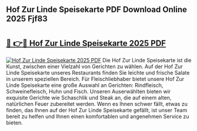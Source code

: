 ## Hof Zur Linde Speisekarte PDF Download Online 2025 Fjf83

# <h2><a href="http://gc5yum.nevu.top/?p=Hof+Zur+Linde+Speisekarte">🔗 👉🔴 Hof Zur Linde Speisekarte 2025 PDF</a></h2>

[![Hof Zur Linde Speisekarte 2025 PDF](https://i.imgur.com/dBaPXMq.png)](http://gc5yum.nevu.top/?p=Hof+Zur+Linde+Speisekarte)
Die Hof Zur Linde Speisekarte ist die Kunst, zwischen einer Vielzahl von Gerichten zu wählen. Auf der Hof Zur Linde Speisekarte unseres Restaurants finden Sie leichte und frische Salate in unserem speziellen Bereich. Für Fleischliebhaber bietet unsere Hof Zur Linde Speisekarte eine große Auswahl an Gerichten: Rindfleisch, Schweinefleisch, Huhn und Fisch. Unseren Auserwählten bieten wir exquisite Gerichte wie Schaschlik und Steak an, die auf einem alten, natürlichen Feuer zubereitet werden. Wenn es Ihnen schwer fällt, etwas zu finden, das Ihnen auf der Hof Zur Linde Speisekarte gefällt, ist unser Team bereit zu helfen und Ihnen einen komfortablen und angenehmen Service zu bieten.
